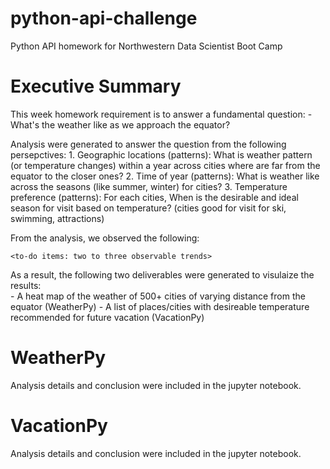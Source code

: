 # python-api-challenge
Python API homework for Northwestern Data Scientist Boot Camp

# Executive Summary
This week homework requirement is to answer a fundamental question: 
    - What's the weather like as we approach the equator?

Analysis were generated to answer the question from the following persepctives: 
    1. Geographic locations (patterns): What is weather pattern (or temperature changes) within a year across cities where are far from the equator to the closer ones?
    2. Time of year (patterns): What is weather like across the seasons (like summer, winter) for cities?
    3. Temperature preference (patterns): For each cities, When is the desirable and ideal season for visit based on temperature? (cities good for visit for ski, swimming, attractions)

From the analysis, we observed the following:
   
    <to-do items: two to three observable trends>

As a result, the following two deliverables were generated to visulaize the results:  
    - A heat map of the weather of 500+ cities of varying distance from the equator (WeatherPy)
    - A list of places/cities with desireable temperature recommended for future vacation (VacationPy)

# WeatherPy
Analysis details and conclusion were included in the jupyter notebook.


# VacationPy
Analysis details and conclusion were included in the jupyter notebook.
